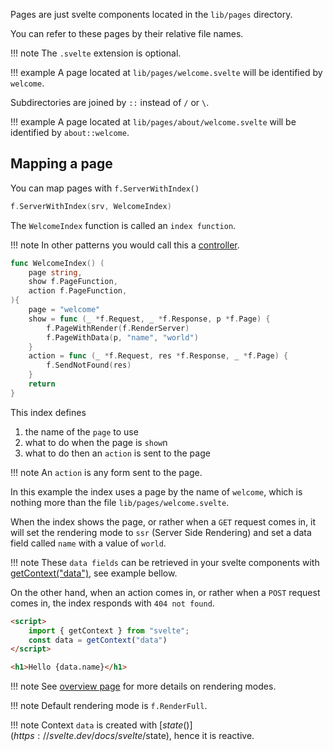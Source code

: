 Pages are just svelte components located in the `lib/pages` directory.

You can refer to these pages by their relative file names.

!!! note
	The `.svelte` extension is optional.

!!! example
	A page located at `lib/pages/welcome.svelte` will be identified by `welcome`.

Subdirectories are joined by `::` instead of `/` or `\`.

!!! example
	A page located at `lib/pages/about/welcome.svelte` will be identified by `about::welcome`.


## Mapping a page

You can map pages with `f.ServerWithIndex()`

```go
f.ServerWithIndex(srv, WelcomeIndex)
```

The `WelcomeIndex` function is called an `index function`.

!!! note
	In other patterns you would call this a [controller](https://en.wikipedia.org/wiki/Model%E2%80%93view%E2%80%93controller).

```go
func WelcomeIndex() (
	page string,
	show f.PageFunction,
	action f.PageFunction,
){
	page = "welcome"
	show = func (_ *f.Request, _ *f.Response, p *f.Page) {
		f.PageWithRender(f.RenderServer)
		f.PageWithData(p, "name", "world")
	}
	action = func (_ *f.Request, res *f.Response, _ *f.Page) {
		f.SendNotFound(res)
	}
	return
}
```

This index defines 

1. the name of the `page` to use
2. what to do when the page is `show`n
3. what to do then an `action` is sent to the page

!!! note
	An `action` is any form sent to the page.

In this example the index uses a page by the name of `welcome`, which is nothing more than the file `lib/pages/welcome.svelte`.

When the index shows the page, or rather when a `GET` request comes in, 
it will set the rendering mode to `ssr` (Server Side Rendering) and set a
data field called `name` with a value of `world`.

!!! note
	These `data fields` can be retrieved in your svelte components with [getContext("data")](https://svelte.dev/docs/svelte/svelte#getContext), see example bellow.

On the other hand, when an action comes in, or rather when a `POST` request comes in,
the index responds with `404 not found`.



```html
<script>
    import { getContext } from "svelte";
    const data = getContext("data")
</script>

<h1>Hello {data.name}</h1>
```

!!! note
	See [overview page](./overview.md) for more details on rendering modes.

!!! note
	Default rendering mode is `f.RenderFull`.

!!! note
	Context `data` is created with [$state()](https://svelte.dev/docs/svelte/$state), hence it is reactive.